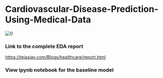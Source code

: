 # Cardiovascular-Disease-Prediction-Using-Medical-Data

![0](https://user-images.githubusercontent.com/79327536/143137920-0ed714c6-716e-40fe-9463-f90486552803.jpg)

### Link to the complete EDA report
https://tejasjay.com/Blogs/healthcare/report.html

### View ipynb notebook for the baseline model
